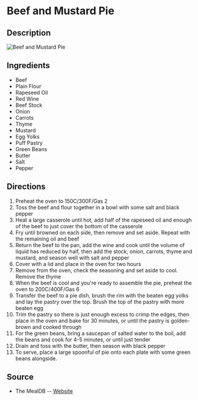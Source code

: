# Beef and Mustard Pie

## Description
![Beef and Mustard Pie](https://www.themealdb.com/images/media/meals/sytuqu1511553755.jpg "Beef and Mustard Pie")

## Ingredients
- Beef
- Plain Flour
- Rapeseed Oil
- Red Wine
- Beef Stock
- Onion
- Carrots
- Thyme
- Mustard
- Egg Yolks
- Puff Pastry
- Green Beans
- Butter
- Salt
- Pepper

## Directions
1. Preheat the oven to 150C/300F/Gas 2
2. Toss the beef and flour together in a bowl with some salt and black pepper
3. Heat a large casserole until hot, add half of the rapeseed oil and enough of the beef to just cover the bottom of the casserole
4. Fry until browned on each side, then remove and set aside. Repeat with the remaining oil and beef
5. Return the beef to the pan, add the wine and cook until the volume of liquid has reduced by half, then add the stock, onion, carrots, thyme and mustard, and season well with salt and pepper
6. Cover with a lid and place in the oven for two hours
7. Remove from the oven, check the seasoning and set aside to cool. Remove the thyme
8. When the beef is cool and you're ready to assemble the pie, preheat the oven to 200C/400F/Gas 6
9. Transfer the beef to a pie dish, brush the rim with the beaten egg yolks and lay the pastry over the top. Brush the top of the pastry with more beaten egg
10. Trim the pastry so there is just enough excess to crimp the edges, then place in the oven and bake for 30 minutes, or until the pastry is golden-brown and cooked through
11. For the green beans, bring a saucepan of salted water to the boil, add the beans and cook for 4-5 minutes, or until just tender
12. Drain and toss with the butter, then season with black pepper
13. To serve, place a large spoonful of pie onto each plate with some green beans alongside.

## Source

- The MealDB -- [Website](https://themealdb.com/)
